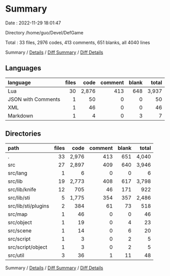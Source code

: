 # Summary

Date : 2022-11-29 18:01:47

Directory /home/guo/Devel/DefGame

Total : 33 files,  2976 codes, 413 comments, 651 blanks, all 4040 lines

Summary / [Details](details.md) / [Diff Summary](diff.md) / [Diff Details](diff-details.md)

## Languages
| language | files | code | comment | blank | total |
| :--- | ---: | ---: | ---: | ---: | ---: |
| Lua | 30 | 2,876 | 413 | 648 | 3,937 |
| JSON with Comments | 1 | 50 | 0 | 0 | 50 |
| XML | 1 | 46 | 0 | 0 | 46 |
| Markdown | 1 | 4 | 0 | 3 | 7 |

## Directories
| path | files | code | comment | blank | total |
| :--- | ---: | ---: | ---: | ---: | ---: |
| . | 33 | 2,976 | 413 | 651 | 4,040 |
| src | 27 | 2,897 | 409 | 640 | 3,946 |
| src/lang | 1 | 6 | 0 | 0 | 6 |
| src/lib | 19 | 2,773 | 408 | 617 | 3,798 |
| src/lib/knife | 12 | 705 | 46 | 171 | 922 |
| src/lib/sti | 5 | 1,775 | 354 | 357 | 2,486 |
| src/lib/sti/plugins | 2 | 384 | 61 | 73 | 518 |
| src/map | 1 | 46 | 0 | 0 | 46 |
| src/object | 1 | 19 | 0 | 4 | 23 |
| src/scene | 1 | 14 | 0 | 6 | 20 |
| src/script | 1 | 3 | 0 | 2 | 5 |
| src/script/object | 1 | 3 | 0 | 2 | 5 |
| src/util | 3 | 36 | 1 | 11 | 48 |

Summary / [Details](details.md) / [Diff Summary](diff.md) / [Diff Details](diff-details.md)
